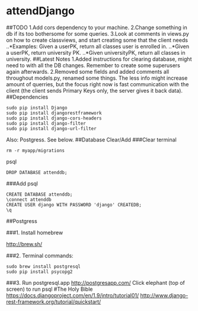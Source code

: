 # attendDjango
##TODO
1.Add cors dependency to your machine.
2.Change something in db if its too bothersome for some queries.
3.Look at comments in views.py on how to create classviews, and start creating some that the client needs
..*Examples: Given a userPK, return all classes user is enrolled in. 
..*Given a userPK, return university PK. 
..*Given universityPK, return all classes in university.
##Latest Notes
1.Added instructions for clearing database, might need to with all the DB changes. Remember to create some superusers again afterwards.
2.Removed some fields and added comments all throughout models.py, renamed some things. The less info might increase amount of querries, but the focus right now is fast communication with the client (the client sends Primary Keys only, the server gives it back data).
##Dependencies
```
sudo pip install Django
sudo pip install djangorestframework
sudo pip install django-cors-headers
sudo pip install django-filter
sudo pip install django-url-filter
```
Also: Postgress. See below.
##Database Clear/Add
###Clear
terminal
```
rm -r myapp/migrations
```
psql
```
DROP DATABASE attenddb;
```
###Add
psql
```
CREATE DATABASE attenddb;
\connect attenddb
CREATE USER django WITH PASSWORD 'django' CREATEDB;
\q
```
##Postgress

###1. Install homebrew

http://brew.sh/

###2. Terminal commands:
```
sudo brew install postgresql
sudo pip install psycopg2
```

###3. Run postgresql.app
http://postgresapp.com/
Click elephant (top of screen) to run psql
#The Holy Bible
https://docs.djangoproject.com/en/1.9/intro/tutorial01/
http://www.django-rest-framework.org/tutorial/quickstart/